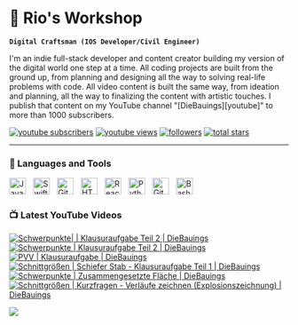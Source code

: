 # 🔧 Rio's Workshop 

**`Digital Craftsman (IOS Developer/Civil Engineer)`**

I'm an indie full-stack developer and content creator building my version of the digital world one step at a time. All coding projects are built from the ground up, from planning and designing all the way to solving real-life problems with code. All video content is built the same way, from ideation and planning, all the way to finalizing the content with artistic touches. I publish that content on my YouTube channel "[DieBauings][youtube]" to more than 1000 subscribers.

   <p align="left">
      <a href="https://www.youtube.com/c/diebauings?sub_confirmation=1">
         <img alt="youtube subscribers" title="Subscribe to my YouTube channel" src="https://custom-icon-badges.demolab.com/youtube/channel/subscribers/UC2WHjPDvbE6O328n17ZGcfg?color=%23E05D44&label=SUBSCRIBE&logo=video&logoColor=white&style=for-the-badge&labelColor=CE4630"/></a> 
      <a href="https://www.youtube.com/@DieBauings">
         <img alt="youtube views" title="YouTube views" src="https://custom-icon-badges.demolab.com/youtube/channel/views/UC2WHjPDvbE6O328n17ZGcfg?color=%23E1AD0E&logo=eye&logoColor=white&style=for-the-badge&labelColor=C79600"/></a> 
      <a href="https://github.com/RiosWorkshop?tab=followers">
         <img alt="followers" title="Follow me on Github" src="https://custom-icon-badges.demolab.com/github/followers/RiosWorkshop?color=236ad3&labelColor=1155ba&style=for-the-badge&logo=person-add&label=Follow&logoColor=white"/></a>
      <a href="https://github.com/RiosWorkshop?tab=repositories&sort=stargazers">
         <img alt="total stars" title="Total stars on GitHub" src="https://custom-icon-badges.demolab.com/github/stars/RiosWorkshop?color=55960c&style=for-the-badge&labelColor=488207&logo=star"/></a>
   </p>

---

### 🧰 Languages and Tools

<img align="left" alt="Java" width="30px" style="padding-right:10px;" src="https://cdn.jsdelivr.net/gh/devicons/devicon/icons/java/java-original.svg"/>
<img align="left" alt="Swift" width="30px" style="padding-right:10px;" src="https://cdn-icons-png.flaticon.com/512/5968/5968371.png"/>
<img align="left" alt="Git" width="30px" style="padding-right:10px;" src="https://cdn.jsdelivr.net/gh/devicons/devicon/icons/git/git-original.svg" />
<img align="left" alt="HTML" width="30px" style="padding-right:10px;" src="https://cdn.jsdelivr.net/gh/devicons/devicon/icons/html5/html5-plain.svg" />
<img align="left" alt="React" width="30px" style="padding-right:10px;" src="https://cdn.jsdelivr.net/gh/devicons/devicon/icons/react/react-original.svg" />
<img align="left" alt="Python" width="30px" style="padding-right:10px;" src="https://cdn.jsdelivr.net/gh/devicons/devicon/icons/python/python-plain.svg" />
<img align="left" alt="GitHub" width="30px" style="padding-right:10px;" src="https://cdn.jsdelivr.net/gh/devicons/devicon/icons/github/github-original.svg" />
<img align="left" alt="Bash" width="30px" style="padding-right:10px;" src="https://cdn.jsdelivr.net/gh/devicons/devicon/icons/bash/bash-original.svg" />
<br />

#

### 📺 Latest YouTube Videos

<!-- BEGIN YOUTUBE-CARDS -->
[![Schwerpunkte| | Klausuraufgabe Teil 2 | DieBauings](https://ytcards.demolab.com/?id=25Dz5XPRVPI&title=Schwerpunkte%7C+%7C+Klausuraufgabe+Teil+2+%7C+DieBauings&lang=en&timestamp=1703527063&background_color=%230d1117&title_color=%23ffffff&stats_color=%23dedede&max_title_lines=1&width=250&border_radius=5 "Schwerpunkte| | Klausuraufgabe Teil 2 | DieBauings")](https://www.youtube.com/watch?v=25Dz5XPRVPI)
[![Schwerpunkte | Klausuraufgabe Teil 2 | DieBauings](https://ytcards.demolab.com/?id=2b_JrHL2Rns&title=Schwerpunkte+%7C+Klausuraufgabe+Teil+2+%7C+DieBauings&lang=en&timestamp=1703527063&background_color=%230d1117&title_color=%23ffffff&stats_color=%23dedede&max_title_lines=1&width=250&border_radius=5 "Schwerpunkte | Klausuraufgabe Teil 2 | DieBauings")](https://www.youtube.com/watch?v=2b_JrHL2Rns)
[![PVV | Klausuraufgabe | DieBauings](https://ytcards.demolab.com/?id=O7SuuXO9Ex0&title=PVV+%7C+Klausuraufgabe+%7C+DieBauings&lang=en&timestamp=1703527063&background_color=%230d1117&title_color=%23ffffff&stats_color=%23dedede&max_title_lines=1&width=250&border_radius=5 "PVV | Klausuraufgabe | DieBauings")](https://www.youtube.com/watch?v=O7SuuXO9Ex0)
[![Schnittgrößen | Schiefer Stab - Klausuraufgabe Teil 1 | DieBauings](https://ytcards.demolab.com/?id=VurZYmMcqmc&title=Schnittgr%C3%B6%C3%9Fen+%7C+Schiefer+Stab+-+Klausuraufgabe+Teil+1+%7C+DieBauings&lang=en&timestamp=1703527063&background_color=%230d1117&title_color=%23ffffff&stats_color=%23dedede&max_title_lines=1&width=250&border_radius=5 "Schnittgrößen | Schiefer Stab - Klausuraufgabe Teil 1 | DieBauings")](https://www.youtube.com/watch?v=VurZYmMcqmc)
[![Schwerpunkte | Zusammengesetzte Fläche | DieBauings](https://ytcards.demolab.com/?id=ZPQH46VdmdY&title=Schwerpunkte+%7C+Zusammengesetzte+Fl%C3%A4che+%7C+DieBauings&lang=en&timestamp=1703527063&background_color=%230d1117&title_color=%23ffffff&stats_color=%23dedede&max_title_lines=1&width=250&border_radius=5 "Schwerpunkte | Zusammengesetzte Fläche | DieBauings")](https://www.youtube.com/watch?v=ZPQH46VdmdY)
[![Schnittgrößen | Kurzfragen - Verläufe zeichnen (Explosionszeichnung) | DieBauings](https://ytcards.demolab.com/?id=b4RK6t-QP64&title=Schnittgr%C3%B6%C3%9Fen+%7C+Kurzfragen+-+Verl%C3%A4ufe+zeichnen+%28Explosionszeichnung%29+%7C+DieBauings&lang=en&timestamp=1703527063&background_color=%230d1117&title_color=%23ffffff&stats_color=%23dedede&max_title_lines=1&width=250&border_radius=5 "Schnittgrößen | Kurzfragen - Verläufe zeichnen (Explosionszeichnung) | DieBauings")](https://www.youtube.com/watch?v=b4RK6t-QP64)
<!-- END YOUTUBE-CARDS -->

[<img src="https://custom-icon-badges.demolab.com/badge/-Subscribe%20For%20More-red?style=for-the-badge&logo=video&logoColor=white"/>](https://www.youtube.com/c/diebauings?sub_confirmation=1)

#

